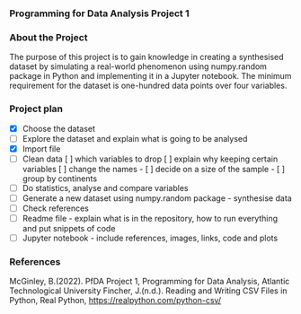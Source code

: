 ### Programming for Data Analysis Project 1

### About the Project
The purpose of this project is to gain knowledge in creating a synthesised dataset by simulating a real-world phenomenon using numpy.random package in Python and implementing it in a Jupyter notebook. The minimum requirement for the dataset is one-hundred data points over four variables. 

### Project plan
- [x] Choose the dataset
- [ ] Explore the dataset and explain what is going to be analysed
- [x] Import file
- [ ] Clean data
        [ ] which variables to drop
        [ ] explain why keeping certain variables
        [ ] change the names
        - [ ] decide on a size of the sample
        - [ ] group by continents
- [ ] Do statistics, analyse and compare variables
- [ ] Generate a new dataset using numpy.random package - synthesise data
- [ ] Check references
- [ ] Readme file - explain what is in the repository, how to run everything and put snippets of code
- [ ] Jupyter notebook - include references, images, links, code and plots

### References
McGinley, B.(2022). PfDA Project 1, Programming for Data Analysis, Atlantic Technological University 
Fincher, J.(n.d.). Reading and Writing CSV Files in Python, Real Python, https://realpython.com/python-csv/